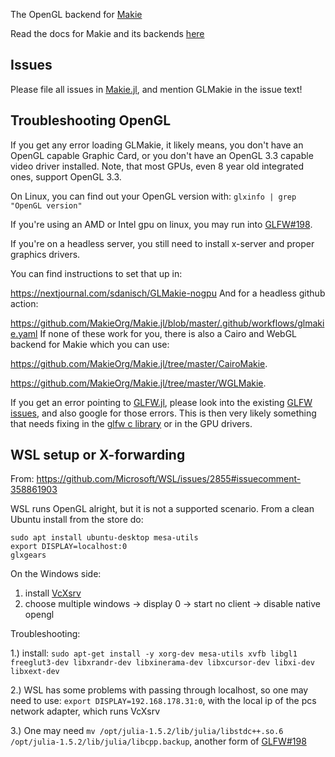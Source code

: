 The OpenGL backend for [Makie](https://github.com/MakieOrg/Makie.jl)

Read the docs for Makie and its backends [here](http://docs.makie.org/dev)

## Issues
Please file all issues in [Makie.jl](https://github.com/MakieOrg/Makie.jl/issues/new), and mention GLMakie in the issue text!


## Troubleshooting OpenGL

If you get any error loading GLMakie, it likely means, you don't have an OpenGL capable Graphic Card, or you don't have an OpenGL 3.3 capable video driver installed.
Note, that most GPUs, even 8 year old integrated ones, support OpenGL 3.3.

On Linux, you can find out your OpenGL version with:
`glxinfo | grep "OpenGL version"`

If you're using an AMD or Intel gpu on linux, you may run into [GLFW#198](https://github.com/JuliaGL/GLFW.jl/issues/198).

If you're on a headless server, you still need to install x-server and
proper graphics drivers.

You can find instructions to set that up in:

https://nextjournal.com/sdanisch/GLMakie-nogpu
And for a headless github action:

https://github.com/MakieOrg/Makie.jl/blob/master/.github/workflows/glmakie.yaml
If none of these work for you, there is also a Cairo and WebGL backend
for Makie which you can use:

https://github.com/MakieOrg/Makie.jl/tree/master/CairoMakie.

https://github.com/MakieOrg/Makie.jl/tree/master/WGLMakie.

If you get an error pointing to [GLFW.jl](https://github.com/JuliaGL/GLFW.jl), please look into the existing [GLFW issues](https://github.com/JuliaGL/GLFW.jl/issues), and also google for those errors. This is then very likely something that needs fixing in the  [glfw c library](https://github.com/glfw/glfw) or in the GPU drivers.


## WSL setup or X-forwarding

From: https://github.com/Microsoft/WSL/issues/2855#issuecomment-358861903

WSL runs OpenGL alright, but it is not a supported scenario.
From a clean Ubuntu install from the store do:

```
sudo apt install ubuntu-desktop mesa-utils
export DISPLAY=localhost:0
glxgears
```

On the Windows side:

1) install [VcXsrv](https://sourceforge.net/projects/vcxsrv/)
2) choose multiple windows -> display 0 -> start no client -> disable native opengl

Troubleshooting:

1.)  install: `sudo apt-get install -y xorg-dev mesa-utils xvfb libgl1 freeglut3-dev libxrandr-dev libxinerama-dev libxcursor-dev libxi-dev libxext-dev`

2.) WSL has some problems with passing through localhost, so one may need to use: `export DISPLAY=192.168.178.31:0`, with the local ip of the pcs network adapter, which runs VcXsrv

3.) One may need `mv /opt/julia-1.5.2/lib/julia/libstdc++.so.6 /opt/julia-1.5.2/lib/julia/libcpp.backup`, another form of [GLFW#198](https://github.com/JuliaGL/GLFW.jl/issues/198)
